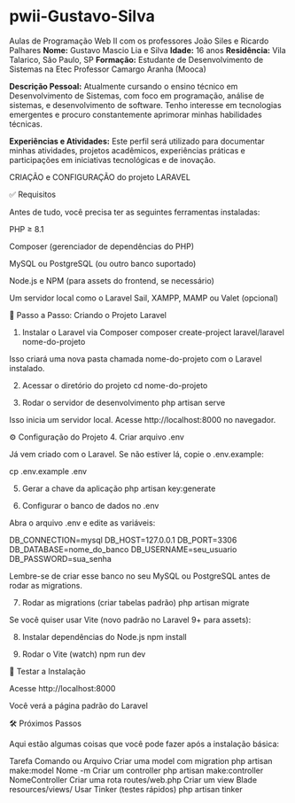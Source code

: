 # pwii-Gustavo-Silva
Aulas de Programação Web II com os professores João Siles e Ricardo Palhares 
**Nome:** Gustavo Mascio Lia e Silva
**Idade:** 16 anos
**Residência:** Vila Talarico, São Paulo, SP
**Formação:** Estudante de Desenvolvimento de Sistemas na Etec Professor Camargo Aranha (Mooca)

**Descrição Pessoal:** Atualmente cursando o ensino técnico em Desenvolvimento de Sistemas, com foco em programação, análise de sistemas, e desenvolvimento de software. Tenho interesse em tecnologias emergentes e procuro constantemente aprimorar minhas habilidades técnicas.

**Experiências e Atividades:** Este perfil será utilizado para documentar minhas atividades, projetos acadêmicos, experiências práticas e participações em iniciativas tecnológicas e de inovação.

CRIAÇÃO e CONFIGURAÇÃO do projeto LARAVEL

✅ Requisitos

Antes de tudo, você precisa ter as seguintes ferramentas instaladas:

PHP ≥ 8.1

Composer (gerenciador de dependências do PHP)

MySQL ou PostgreSQL (ou outro banco suportado)

Node.js e NPM (para assets do frontend, se necessário)

Um servidor local como o Laravel Sail, XAMPP, MAMP ou Valet (opcional)

🚀 Passo a Passo: Criando o Projeto Laravel
1. Instalar o Laravel via Composer
composer create-project laravel/laravel nome-do-projeto


Isso criará uma nova pasta chamada nome-do-projeto com o Laravel instalado.

2. Acessar o diretório do projeto
cd nome-do-projeto

3. Rodar o servidor de desenvolvimento
php artisan serve


Isso inicia um servidor local. Acesse http://localhost:8000
 no navegador.

⚙️ Configuração do Projeto
4. Criar arquivo .env

Já vem criado com o Laravel. Se não estiver lá, copie o .env.example:

cp .env.example .env

5. Gerar a chave da aplicação
php artisan key:generate

6. Configurar o banco de dados no .env

Abra o arquivo .env e edite as variáveis:

DB_CONNECTION=mysql
DB_HOST=127.0.0.1
DB_PORT=3306
DB_DATABASE=nome_do_banco
DB_USERNAME=seu_usuario
DB_PASSWORD=sua_senha


Lembre-se de criar esse banco no seu MySQL ou PostgreSQL antes de rodar as migrations.

7. Rodar as migrations (criar tabelas padrão)
php artisan migrate


Se você quiser usar Vite (novo padrão no Laravel 9+ para assets):

8. Instalar dependências do Node.js
npm install

9. Rodar o Vite (watch)
npm run dev

🧪 Testar a Instalação

Acesse http://localhost:8000

Você verá a página padrão do Laravel

🛠️ Próximos Passos

Aqui estão algumas coisas que você pode fazer após a instalação básica:

Tarefa	Comando ou Arquivo
Criar uma model com migration	php artisan make:model Nome -m
Criar um controller	php artisan make:controller NomeController
Criar uma rota	routes/web.php
Criar um view Blade	resources/views/
Usar Tinker (testes rápidos)	php artisan tinker
